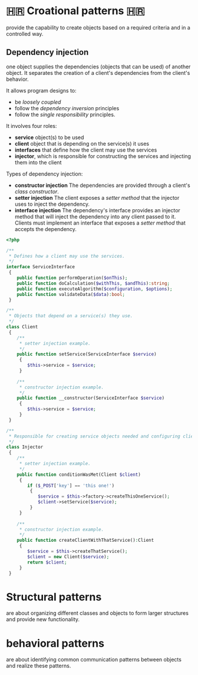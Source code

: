 # 🇭🇷 Croational patterns 🇭🇷

provide the capability to create objects based on a required criteria and in a controlled way. 


## Dependency injection

one object supplies the dependencies (objects that can be used) of another object.
It separates the creation of a client's dependencies from the client's behavior.

It allows program designs to:
- be *loosely coupled*
- follow the *dependency inversion* principles
- follow the *single responsibility* principles.

It involves four roles:
* **service** object(s) to be used
* **client** object that is depending on the service(s) it uses
* **interfaces** that define how the client may use the services
* **injector**, which is responsible for constructing the services and injecting them into the client

Types of dependency injection:
* **constructor injection** The dependencies are provided through a client's *class constructor*.
* **setter injection** The client exposes a *setter method* that the injector uses to inject the dependency.
* **interface injection** The dependency's interface provides an injector method that will inject the dependency into any client passed to it. Clients must implement an interface that exposes a *setter method* that accepts the dependency.

```PHP
<?php

/**
 * Defines how a client may use the services.
 */
interface ServiceInterface
 {
    public function performOperation($onThis);
    public function doCalculation($withThis, $andThis):string;
    public function executeAlgorithm($configuration, $options);
    public function validateData($data):bool;
 }

/**
 * Objects that depend on a service(s) they use.
 */
class Client
 {
    /**
     * setter injection example.
     */
    public function setService(ServiceInterface $service)
     {
        $this->service = $service;
     }
     
    /**
     * constructor injection example.
     */
    public function __constructor(ServiceInterface $service)
     {
        $this->service = $service;
     }
 }

/**
 * Responsible for creating service objects needed and configuring clients with them.
 */
class Injector
 {
    /**
     * setter injection example.
     */
    public function conditionWasMet(Client $client)
     {
        if ($_POST['key'] == 'this one!')
         {
            $service = $this->factory->createThisOneService();
            $client->setService($service);
         }
     }
     
    /**
     * constructor injection example.
     */
    public function createClientWithThatService():Client
     {
        $service = $this->createThatService();
        $client = new Client($service);
        return $client;
     }
 }
```


# Structural patterns 

are about organizing different classes and objects to form larger structures and provide new functionality. 


# behavioral patterns 

are about identifying common communication patterns between objects and realize these patterns. 
